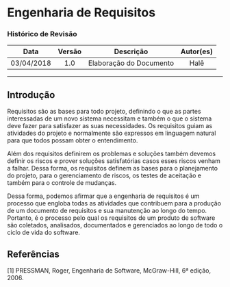 # Engenharia de Requisitos

### Histórico de Revisão

| Data | Versão | Descrição | Autor(es) |
|:----:|:------:|:---------:|:---------:|
|03/04/2018|1.0| Elaboração do Documento |Halê|


---

## Introdução

Requisitos são as bases para todo projeto, definindo o que as partes interessadas de um novo sistema necessitam e também o que o sistema deve fazer para satisfazer as suas necessidades. Os requisitos guiam as atividades do projeto e normalmente são expressos em linguagem natural para que todos possam obter o entendimento.

Além dos requisitos definirem os problemas e soluções também devemos definir os riscos e prover soluções satisfatórias casos esses riscos venham a falhar. Dessa forma, os requisitos definem as bases para o planejamento do projeto, para o gerenciamento de riscos, os testes de aceitação e também para o controle de mudanças.

Dessa forma, podemos afirmar que a engenharia de requisitos é um processo que engloba todas as atividades que contribuem para a produção de um documento de requisitos e sua manutenção ao longo do tempo. Portanto, é o processo pelo qual os requisitos de um produto de software são coletados, analisados, documentados e gerenciados ao longo de todo o ciclo de vida do software.

## Referências

[1] PRESSMAN, Roger, Engenharia de Software, McGraw-Hill, 6ª edição, 2006.